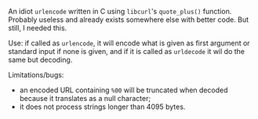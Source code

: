 An idiot `urlencode` written in C using `libcurl`'s `quote_plus()` function.
Probably useless and already exists somewhere else with better code. But still,
I needed this.

Use: if called as `urlencode`, it will encode what is given as first argument
or standard input if none is given, and if it is called as `urldecode` it wil do
the same but decoding.

Limitations/bugs:

- an encoded URL containing `%00` will be truncated when decoded because it
  translates as a null character;
- it does not process strings longer than 4095 bytes.


